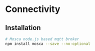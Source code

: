 # Connectivity
## Installation
```sh
# Mosca node.js based mqtt broker
npm install mosca --save --no-optional
```
